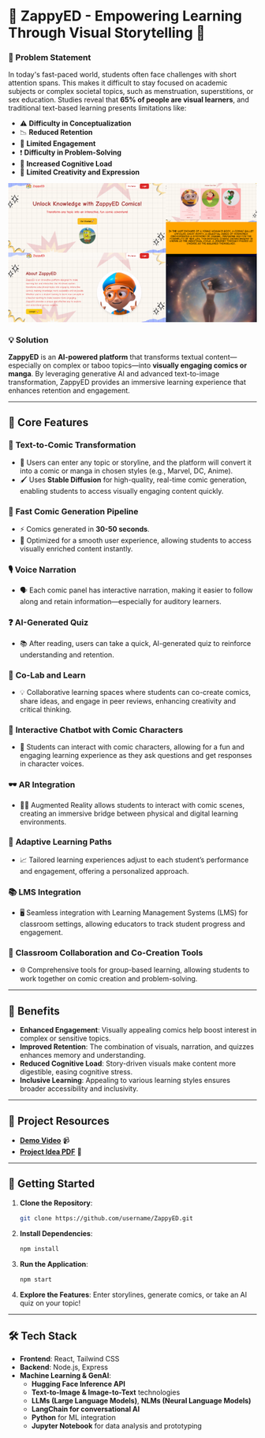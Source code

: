 # 🌟 **ZappyED** - Empowering Learning Through Visual Storytelling 🌟

### 📌 Problem Statement
In today's fast-paced world, students often face challenges with short attention spans. This makes it difficult to stay focused on academic subjects or complex societal topics, such as menstruation, superstitions, or sex education. Studies reveal that **65% of people are visual learners**, and traditional text-based learning presents limitations like:

- ⚠️ **Difficulty in Conceptualization**
- 📉 **Reduced Retention**
- 🚫 **Limited Engagement**
- ❗️ **Difficulty in Problem-Solving**
- 🧠 **Increased Cognitive Load**
- 🎨 **Limited Creativity and Expression**

<div align="center">
  <img alt="Demo" src="bg1.png" />
</div>

### 💡 Solution
**ZappyED** is an **AI-powered platform** that transforms textual content—especially on complex or taboo topics—into **visually engaging comics or manga**. By leveraging generative AI and advanced text-to-image transformation, ZappyED provides an immersive learning experience that enhances retention and engagement.

---

## 🌠 Core Features

### 🎨 **Text-to-Comic Transformation**
   - 📖 Users can enter any topic or storyline, and the platform will convert it into a comic or manga in chosen styles (e.g., Marvel, DC, Anime).
   - 🖌️ Uses **Stable Diffusion** for high-quality, real-time comic generation, enabling students to access visually engaging content quickly.

### 🚀 **Fast Comic Generation Pipeline**
   - ⚡ Comics generated in **30-50 seconds**.
   - 🧩 Optimized for a smooth user experience, allowing students to access visually enriched content instantly.

### 🎙️ **Voice Narration**
   - 🗣️ Each comic panel has interactive narration, making it easier to follow along and retain information—especially for auditory learners.

### ❓ **AI-Generated Quiz**
   - 📚 After reading, users can take a quick, AI-generated quiz to reinforce understanding and retention.

### 🤝 **Co-Lab and Learn**
   - 💡 Collaborative learning spaces where students can co-create comics, share ideas, and engage in peer reviews, enhancing creativity and critical thinking.

### 💬 **Interactive Chatbot with Comic Characters**
   - 📱 Students can interact with comic characters, allowing for a fun and engaging learning experience as they ask questions and get responses in character voices.

### 🕶️ **AR Integration**
   - 🧑‍🎤 Augmented Reality allows students to interact with comic scenes, creating an immersive bridge between physical and digital learning environments.

### 🧠 **Adaptive Learning Paths**
   - 📈 Tailored learning experiences adjust to each student’s performance and engagement, offering a personalized approach.

### 📚 **LMS Integration**
   - 🖥️ Seamless integration with Learning Management Systems (LMS) for classroom settings, allowing educators to track student progress and engagement.

### 👫 **Classroom Collaboration and Co-Creation Tools**
   - 🌐 Comprehensive tools for group-based learning, allowing students to work together on comic creation and problem-solving.

---

## 🎯 Benefits

- **Enhanced Engagement**: Visually appealing comics help boost interest in complex or sensitive topics.
- **Improved Retention**: The combination of visuals, narration, and quizzes enhances memory and understanding.
- **Reduced Cognitive Load**: Story-driven visuals make content more digestible, easing cognitive stress.
- **Inclusive Learning**: Appealing to various learning styles ensures broader accessibility and inclusivity.

---

## 🔗 Project Resources
- **[Demo Video](https://linktodemo.com)** 📹
- **[Project Idea PDF](https://linktoideapdf.com)** 📄

---

## 🚀 Getting Started

1. **Clone the Repository**: 
   ```bash
   git clone https://github.com/username/ZappyED.git
   ```

2. **Install Dependencies**: 
   ```bash
   npm install
   ```

3. **Run the Application**:
   ```bash
   npm start
   ```

4. **Explore the Features**: Enter storylines, generate comics, or take an AI quiz on your topic!

---

## 🛠 Tech Stack

- **Frontend**: React, Tailwind CSS
- **Backend**: Node.js, Express
- **Machine Learning & GenAI**:
  - **Hugging Face Inference API**
  - **Text-to-Image & Image-to-Text** technologies
  - **LLMs (Large Language Models)**, **NLMs (Neural Language Models)**
  - **LangChain for conversational AI**
  - **Python** for ML integration
  - **Jupyter Notebook** for data analysis and prototyping

